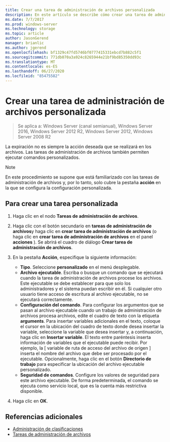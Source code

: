 ```yaml
---
title: Crear una tarea de administración de archivos personalizada
description: En este artículo se describe cómo crear una tarea de administración de archivos personalizada y tareas personalizadas.
ms.date: 7/7/2017
ms.prod: windows-server
ms.technology: storage
ms.topic: article
author: JasonGerend
manager: brianlic
ms.author: jgerend
ms.openlocfilehash: bf1329c47fd5746bf0777415331ebcd7b882c5f1
ms.sourcegitcommit: 771db070a3a924c8265944e21bf9bd85350dd93c
ms.translationtype: MT
ms.contentlocale: es-ES
ms.lasthandoff: 06/27/2020
ms.locfileid: "85475582"
---
```

# <a name="create-a-custom-file-management-task"></a>Crear una tarea de administración de archivos personalizada

> Se aplica a: Windows Server (canal semianual), Windows Server 2016, Windows Server 2012 R2, Windows Server 2012, Windows Server 2008 R2

La expiración no es siempre la acción deseada que se realizará en los archivos. Las tareas de administración de archivos también permiten ejecutar comandos personalizados.

> [!Note]
> En este procedimiento se supone que está familiarizado con las tareas de administración de archivos y, por lo tanto, solo cubre la pestaña **acción** en la que se configura la configuración personalizada.

## <a name="to-create-a-custom-task"></a>Para crear una tarea personalizada

1.  Haga clic en el nodo **Tareas de administración de archivos**.

2.  Haga clic con el botón secundario en **tareas de administración de archivos**y haga clic en **crear tarea de administración de archivos** (o haga clic en **crear tarea de administración de archivos** en el panel **acciones** ). Se abrirá el cuadro de diálogo **Crear tarea de administración de archivos**.

3.  En la pestaña **Acción**, especifique la siguiente información:

    -   **Tipo**. Seleccione **personalizado** en el menú desplegable.
    -   **Archivo ejecutable**. Escriba o busque un comando que se ejecutará cuando la tarea de administración de archivos procese los archivos. Este ejecutable se debe establecer para que solo los administradores y el sistema puedan escribir en él. Si cualquier otro usuario tiene acceso de escritura al archivo ejecutable, no se ejecutará correctamente.
    -   **Configuración del comando**. Para configurar los argumentos que se pasan al archivo ejecutable cuando un trabajo de administración de archivos procesa archivos, edite el cuadro de texto con la etiqueta **arguments**. Para insertar variables adicionales en el texto, coloque el cursor en la ubicación del cuadro de texto donde desea insertar la variable, seleccione la variable que desea insertar y, a continuación, haga clic en **Insertar variable**. El texto entre paréntesis inserta información de variables que el ejecutable puede recibir. Por ejemplo, la \[ variable de ruta de acceso del archivo de origen \] inserta el nombre del archivo que debe ser procesado por el ejecutable. Opcionalmente, haga clic en el botón **Directorio de trabajo** para especificar la ubicación del archivo ejecutable personalizado.
    -   **Seguridad de comandos**. Configure los valores de seguridad para este archivo ejecutable. De forma predeterminada, el comando se ejecuta como servicio local, que es la cuenta más restrictiva disponible.

4.  Haga clic en **OK**.

## <a name="additional-references"></a>Referencias adicionales

-   [Administración de clasificaciones](classification-management.md)
-   [Tareas de administración de archivos](file-management-tasks.md)